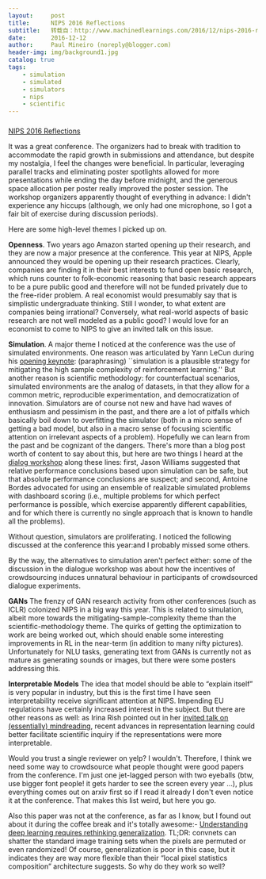 ```yaml
---
layout:     post
title:      NIPS 2016 Reflections
subtitle:   转载自：http://www.machinedlearnings.com/2016/12/nips-2016-reflections.html
date:       2016-12-12
author:     Paul Mineiro (noreply@blogger.com)
header-img: img/background1.jpg
catalog: true
tags:
    - simulation
    - simulated
    - simulators
    - nips
    - scientific
---
```













### 
[NIPS 2016 Reflections](http://www.machinedlearnings.com/2016/12/nips-2016-reflections.html)



It was a great conference. The organizers had to break with tradition to accommodate the rapid growth in submissions and attendance, but despite my nostalgia, I feel the changes were beneficial. In particular, leveraging parallel tracks and eliminating poster spotlights allowed for more presentations while ending the day before midnight, and the generous space allocation per poster really improved the poster session. The workshop organizers apparently thought of everything in advance: I didn't experience any hiccups (although, we only had one microphone, so I got a fair bit of exercise during discussion periods).

Here are some high-level themes I picked up on.

**Openness**. Two years ago Amazon started opening up their research, and they are now a major presence at the conference. This year at NIPS, Apple announced they would be opening up their research practices. Clearly, companies are finding it in their best interests to fund open basic research, which runs counter to folk-economic reasoning that basic research appears to be a pure public good and therefore will not be funded privately due to the free-rider problem. A real economist would presumably say that is simplistic undergraduate thinking. Still I wonder, to what extent are companies being irrational? Conversely, what real-world aspects of basic research are not well modeled as a public good? I would love for an economist to come to NIPS to give an invited talk on this issue. 

**Simulation**. A major theme I noticed at the conference was the use of simulated environments. One reason was articulated by Yann LeCun during his [opening keynote](https://nips.cc/Conferences/2016/Schedule?showEvent=6197): (paraphrasing) ``simulation is a plausible strategy for mitigating the high sample complexity of reinforcement learning.'' But another reason is scientific methodology: for counterfactual scenarios, simulated environments are the analog of datasets, in that they allow for a common metric, reproducible experimentation, and democratization of innovation. Simulators are of course not new and have had waves of enthusiasm and pessimism in the past, and there are a lot of pitfalls which basically boil down to overfitting the simulator (both in a micro sense of getting a bad model, but also in a macro sense of focusing scientific attention on irrelevant aspects of a problem). Hopefully we can learn from the past and be cognizant of the dangers. There's more than a blog post worth of content to say about this, but here are two things I heard at the [dialog workshop](http://letsdiscussnips2016.weebly.com/) along these lines: first, Jason Williams suggested that relative performance conclusions based upon simulation can be safe, but that absolute performance conclusions are suspect; and second, Antoine Bordes advocated for using an ensemble of realizable simulated problems with dashboard scoring (i.e., multiple problems for which perfect performance is possible, which exercise apparently different capabilities, and for which there is currently no single approach that is known to handle all the problems).

Without question, simulators are proliferating. I noticed the following discussed at the conference this year:and I probably missed some others.

By the way, the alternatives to simulation aren't perfect either: some of the discussion in the dialogue workshop was about how the incentives of crowdsourcing induces unnatural behaviour in participants of crowdsourced dialogue experiments.

**GANs** The frenzy of GAN research activity from other conferences (such as ICLR) colonized NIPS in a big way this year. This is related to simulation, albeit more towards the mitigating-sample-complexity theme than the scientific-methodology theme. The quirks of getting the optimization to work are being worked out, which should enable some interesting improvements in RL in the near-term (in addition to many nifty pictures). Unfortunately for NLU tasks, generating text from GANs is currently not as mature as generating sounds or images, but there were some posters addressing this.

**Interpretable Models** The idea that model should be able to “explain itself” is very popular in industry, but this is the first time I have seen interpretability receive significant attention at NIPS. Impending EU regulations have certainly increased interest in the subject. But there are other reasons as well: as Irina Rish pointed out in her [invited talk on (essentially) mindreading](https://nips.cc/Conferences/2016/Schedule?showEvent=6196), recent advances in representation learning could better facilitate scientific inquiry if the representations were more interpretable.

Would you trust a single reviewer on yelp? I wouldn't. Therefore, I think we need some way to crowdsource what people thought were good papers from the conference. I'm just one jet-lagged person with two eyeballs (btw, use bigger font people! it gets harder to see the screen every year …), plus everything comes out on arxiv first so if I read it already I don't even notice it at the conference. That makes this list weird, but here you go.

Also this paper was not at the conference, as far as I know, but I found out about it during the coffee break and it's totally awesome:- [Understanding deep learning requires rethinking generalization](https://arxiv.org/abs/1611.03530). TL;DR: convnets can shatter the standard image training sets when the pixels are permuted or even randomized! Of course, generalization is poor in this case, but it indicates they are way more flexible than their “local pixel statistics composition” architecture suggests. So why do they work so well?














